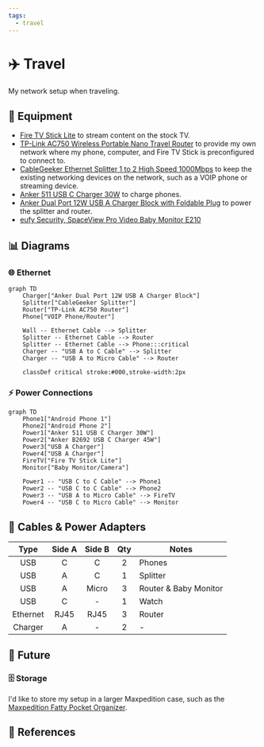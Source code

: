 ```yaml
---
tags:
  - travel
---
```

# :airplane: Travel

My network setup when traveling.

## :toolbox: Equipment

- [Fire TV Stick Lite][3] to stream content on the stock TV.
- [TP-Link AC750 Wireless Portable Nano Travel Router][1] to provide my own network where my phone, computer, and Fire TV Stick is preconfigured to connect to.
- [CableGeeker Ethernet Splitter 1 to 2 High Speed 1000Mbps][2] to keep the existing networking devices on the network, such as a VOIP phone or streaming device.
- [Anker 511 USB C Charger 30W][5] to charge phones.
- [Anker Dual Port 12W USB A Charger Block with Foldable Plug][6] to power the splitter and router.
- [eufy Security, SpaceView Pro Video Baby Monitor E210][7]

## :bar_chart: Diagrams

### :globe_with_meridians: Ethernet

``` mermaid
graph TD
    Charger["Anker Dual Port 12W USB A Charger Block"]
    Splitter["CableGeeker Splitter"]
    Router["TP-Link AC750 Router"]
    Phone["VOIP Phone/Router"]

    Wall -- Ethernet Cable --> Splitter
    Splitter -- Ethernet Cable --> Router
    Splitter -- Ethernet Cable --> Phone:::critical
    Charger -- "USB A to C Cable" --> Splitter
    Charger -- "USB A to Micro Cable" --> Router

    classDef critical stroke:#000,stroke-width:2px
```

### :zap: Power Connections

``` mermaid
graph TD
    Phone1["Android Phone 1"]
    Phone2["Android Phone 2"]
    Power1["Anker 511 USB C Charger 30W"]
    Power2["Anker B2692 USB C Charger 45W"]
    Power3["USB A Charger"]
    Power4["USB A Charger"]
    FireTV["Fire TV Stick Lite"]
    Monitor["Baby Monitor/Camera"]

    Power1 -- "USB C to C Cable" --> Phone1
    Power2 -- "USB C to C Cable" --> Phone2
    Power3 -- "USB A to Micro Cable" --> FireTV
    Power4 -- "USB C to Micro Cable" --> Monitor
```

## :electric_plug: Cables & Power Adapters

| Type      | Side A  | Side B | Qty | Notes                 |
|:---------:|:-------:|:------:|:---:|-----------------------|
| USB       | C       | C      | 2   | Phones                |
| USB       | A       | C      | 1   | Splitter              |
| USB       | A       | Micro  | 3   | Router & Baby Monitor |
| USB       | C       | -      | 1   | Watch                 |
| Ethernet  | RJ45    | RJ45   | 3   | Router                |
| Charger   | A       | -      | 2   | -                     |

## :rocket: Future

### :file_cabinet: Storage

I'd like to store my setup in a larger Maxpedition case, such as the [Maxpedition Fatty Pocket Organizer][4].

## :link: References

[1]: <https://a.co/d/4sFXb9O>
[2]: <https://a.co/d/h5E08TW>
[3]: <https://a.co/d/iRXi3Ef>
[4]: <https://www.amazon.com/dp/B005257ZDS/>
[5]: <https://www.amazon.com/dp/B0B2MP8XWK>
[6]: <https://www.amazon.com/dp/B07DFWKBF7>
[7]: <https://www.amazon.com/dp/B08G8MBWZ8>
